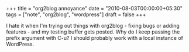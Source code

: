 +++
title = "org2blog annoyance"
date = "2010-08-03T00:00:00+05:30"
tags = ["note", "org2blog", "wordpress"]
draft = false
+++

I hate it when I'm trying out things with org2blog - fixing bugs
or adding features - and my testing buffer gets posted. Why do I
keep passing the prefix argument with C-u? I should probably
work with a local instance of WordPress.

